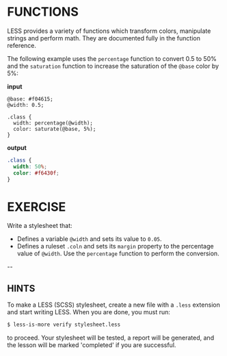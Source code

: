 # FUNCTIONS

LESS provides a variety of functions which transform colors, manipulate strings and perform math. They are documented fully in the function reference.

The following example uses the `percentage` function to convert 0.5 to 50% and the `saturation` function to increase the saturation of the `@base` color by 5%:

**input**
```less
@base: #f04615;
@width: 0.5;

.class {
  width: percentage(@width);
  color: saturate(@base, 5%);
}
```

**output**
```css
.class {
  width: 50%;
  color: #f6430f;
}
```

# EXERCISE

Write a stylesheet that:
- Defines a variable `@width` and sets its value to `0.05`.
- Defines a ruleset `.coln` and sets its `margin` property to the percentage value of `@width`. Use the `percentage` function to perform the conversion.

--
## HINTS

To make a LESS (SCSS) stylesheet, create a new file with a `.less` extension and start writing LESS. When you are done, you must run:

```sh
$ less-is-more verify stylesheet.less
```

to proceed. Your stylesheet will be tested, a report will be generated, and the lesson will be marked 'completed' if you are successful.
